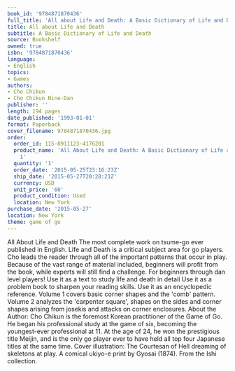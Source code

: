 ```yaml
---
book_id: '9784871870436'
full_title: 'All about Life and Death: A Basic Dictionary of Life and Death'
title: All about Life and Death
subtitle: A Basic Dictionary of Life and Death
source: Bookshelf
owned: true
isbn: '9784871870436'
language:
- English
topics:
- Games
authors:
- Cho Chikun
- Cho Chikun Nine-Dan
publisher: ''
length: 194 pages
date_published: '1993-01-01'
format: Paperback
cover_filename: 9784871870436.jpg
order:
  order_id: 115-8911123-4176201
  product_name: 'All About Life and Death: A Basic Dictionary of Life and Death, Volume
    1'
  quantity: '1'
  order_date: '2015-05-25T23:16:23Z'
  ship_date: '2015-05-27T20:28:21Z'
  currency: USD
  unit_price: '60'
  product_condition: Used
  location: New York
purchase_date: '2015-05-27'
location: New York
theme: game of go
---
```

All About Life and Death The most complete work on tsume-go ever published in English. Life and Death is a critical subject area for go players. Cho leads the reader through all of the important patterns that occur in play. Because of the vast range of material included, beginners will profit from the book, while experts will still find a challenge. For beginners through dan level players! Use it as a text to study life and death in detail Use it as a problem book to sharpen your reading skills. Use it as an encyclopedic reference. Volume 1 covers basic corner shapes and the 'comb' pattern. Volume 2 analyzes the 'carpenter square', shapes on the sides and corner shapes arising from josekis and attacks on corner enclosures. About the Author: Cho Chikun is the foremost Korean practitioner of the Game of Go. He began his professional study at the game of six, becoming the youngest-ever professional at 11. At the age of 24, he won the prestigious title Meijin, and is the only go player ever to have held all top four Japanese titles at the same time. Cover illustration: The Courtesan of Hell dreaming of skeletons at play. A comical ukiyo-e print by Gyosai (1874). From the Ishi collection.
